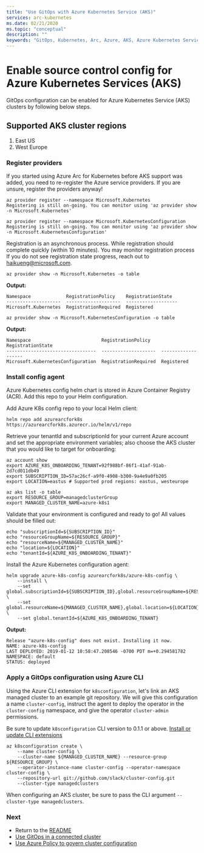 ```yaml
---
title: "Use GitOps with Azure Kubernetes Service (AKS)"
services: arc-kubernetes
ms.date: 02/21/2020
ms.topic: "conceptual"
description: ""
keywords: "GitOps, Kubernetes, Arc, Azure, AKS, Azure Kubernetes Service, containers"
---
```


# Enable source control config for Azure Kubernetes Services (AKS)

GitOps configuration can be enabled for Azure Kubernetes Service (AKS) clusters by following below steps.

## Supported AKS cluster regions

1. East US
2. West Europe

### Register providers

If you started using Azure Arc for Kubernetes before AKS support was added, you need to re-register the Azure service providers. If you are unsure, register the providers anyway!

```console
az provider register --namespace Microsoft.Kubernetes
Registering is still on-going. You can monitor using 'az provider show -n Microsoft.Kubernetes'

az provider register --namespace Microsoft.KubernetesConfiguration
Registering is still on-going. You can monitor using 'az provider show -n Microsoft.KubernetesConfiguration'
```

Registration is an asynchronous process. While registration should complete quickly (within 10 minutes). You may monitor registration process If you do not see registration state progress, reach out to <haikueng@microsoft.com>.

```console
az provider show -n Microsoft.Kubernetes -o table
```

**Output:**

```console
Namespace             RegistrationPolicy    RegistrationState
--------------------  --------------------  -------------------
Microsoft.Kubernetes  RegistrationRequired  Registered
```

```console
az provider show -n Microsoft.KubernetesConfiguration -o table
```

**Output:**

```console
Namespace                          RegistrationPolicy    RegistrationState
---------------------------------  --------------------  -------------------
Microsoft.KubernetesConfiguration  RegistrationRequired  Registered
```

### Install config agent

Azure Kubernetes config helm chart is stored in Azure Container Registry (ACR). Add this repo to your Helm configuration.

Add Azure K8s config repo to your local Helm client:

```console
helm repo add azurearcfork8s https://azurearcfork8s.azurecr.io/helm/v1/repo
```

Retrieve your tenantId and subscriptionId for your current Azure account and set the appropriate environment variables; also choose the AKS cluster that you would like to target for onboarding:

```console
az account show
export AZURE_K8S_ONBOARDING_TENANT=92f988bf-86f1-41af-91ab-2d7cd011db49
export SUBSCRIPTION_ID=57ac26cf-a9f0-4908-b300-9a4e9a0fb205
export LOCATION=eastus # Supported prod regions: eastus, westeurope

az aks list -o table
export RESOURCE_GROUP=managedclusterGroup
export MANAGED_CLUSTER_NAME=azure-k8s1
```

Validate that your environment is configured and ready to go! All values should be filled out:

```console
echo "subscriptionId=${SUBSCRIPTION_ID}"
echo "resourceGroupName=${RESOURCE_GROUP}"
echo "resourceName=${MANAGED_CLUSTER_NAME}"
echo "location=${LOCATION}"
echo "tenantId=${AZURE_K8S_ONBOARDING_TENANT}"
```

Install the Azure Kubernetes configuration agent:

```console
helm upgrade azure-k8s-config azurearcfork8s/azure-k8s-config \
    --install \
    --set global.subscriptionId=${SUBSCRIPTION_ID},global.resourceGroupName=${RESOURCE_GROUP} \
    --set global.resourceName=${MANAGED_CLUSTER_NAME},global.location=${LOCATION} \
    --set global.tenantId=${AZURE_K8S_ONBOARDING_TENANT}
```

**Output:**

```console
Release "azure-k8s-config" does not exist. Installing it now.
NAME: azure-k8s-config
LAST DEPLOYED: 2019-01-12 10:58:47.208546 -0700 PDT m=+0.294581782
NAMESPACE: default
STATUS: deployed
```

### Apply a GitOps configuration using Azure CLI

Using the Azure CLI extension for `k8sconfiguration`, let's link an AKS managed cluster to an example git repository. We will give this configuration a name `cluster-config`, instruct the agent to deploy the operator in the `cluster-config` namespace, and give the operator `cluster-admin` permissions.

Be sure to update `k8sconfiguration` CLI version to 0.1.1 or above. [Install or update CLI extensions](./01-install-cli-extension.md)

```console
az k8sconfiguration create \
    --name cluster-config \
    --cluster-name ${MANAGED_CLUSTER_NAME} --resource-group ${RESOURCE_GROUP} \
    --operator-instance-name cluster-config --operator-namespace cluster-config \
    --repository-url git://github.com/slack/cluster-config.git
    --cluster-type managedclusters
```

When configuring an AKS cluster, be sure to pass the CLI argument `--cluster-type managedclusters`.

### Next

* Return to the [README](../README.md)
* [Use GitOps in a connected cluster](./use-gitops-in-connected-cluster.md)
* [Use Azure Policy to govern cluster configuration](./use-azure-policy.md)
